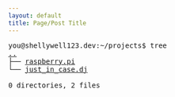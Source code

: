 ```yaml
---
layout: default
title: Page/Post Title
---
```

<pre>
you@shellywell123.dev:~/projects$ tree
<a href="../../tree/index.html">..</a>
├── <a href="./tree/projects/pi-craft.html">raspberry.pi</a>
└── <a href="./tree/projects/beats-case.html">just_in_case.dj</a>

0 directories, 2 files
</pre>